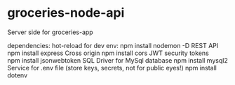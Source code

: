 # groceries-node-api
Server side for groceries-app

dependencies:
    hot-reload for dev env:
        npm install nodemon -D
    REST API
        npm install express
    Cross origin
        npm install cors
    JWT security tokens    
        npm install jsonwebtoken
    SQL Driver for MySql database
        npm install mysql2
    Service for .env file (store keys, secrets, not for public eyes!)
        npm install dotenv